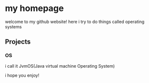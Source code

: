 # my homepage
welcome to my github website!
here i try to do things called operating systems
## Projects

### OS
i call it JvmOS(Java virtual machine Operating System)

i hope you enjoy!
